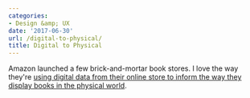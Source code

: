 ```yaml
---
categories:
- Design &amp; UX
date: '2017-06-30'
url: /digital-to-physical/
title: Digital to Physical
---
```


Amazon launched a few brick-and-mortar book stores. I love the way they're <a href="https://twitter.com/fighto/status/848624399024611330">using digital data from their online store to inform the way they display books in the physical world</a>.